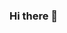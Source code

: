 ### Hi there 👋

<!--
**IzaqueL95/IzaqueL95** is a ✨ _special_ ✨ repository because its `README.md` (this file) appears on your GitHub profile.

[![Linkedin Badge](https://img.shields.io/badge/-IzaqueLiborio-blue?style=flat-square&logo=Linkedin&logoColor=white&link=https://www.linkedin.com/in/izaque-liborio-388b99154//)](https://www.linkedin.com/in/izaque-liborio-388b99154/)

Here are some ideas to get you started:

- 🔭 I’m currently working on ...
- 🌱 I’m currently learning ...
- 👯 I’m looking to collaborate on ...
- 🤔 I’m looking for help with ...
- 💬 Ask me about ...
- 📫 How to reach me: ...
- 😄 Pronouns: ...
- ⚡ Fun fact: ...
-->
